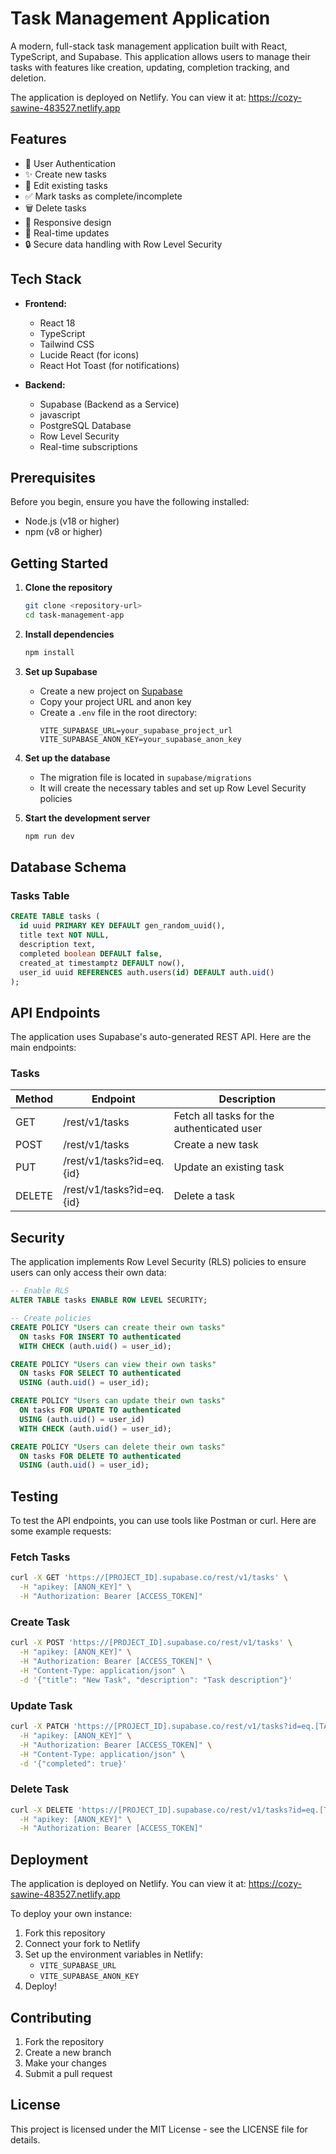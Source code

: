 # Task Management Application

A modern, full-stack task management application built with React, TypeScript, and Supabase. This application allows users to manage their tasks with features like creation, updating, completion tracking, and deletion.

The application is deployed on Netlify. You can view it at: https://cozy-sawine-483527.netlify.app

## Features

- 🔐 User Authentication
- ✨ Create new tasks
- 📝 Edit existing tasks
- ✅ Mark tasks as complete/incomplete
- 🗑️ Delete tasks
- 📱 Responsive design
- 🎯 Real-time updates
- 🔒 Secure data handling with Row Level Security

## Tech Stack

- **Frontend:**
  - React 18
  - TypeScript
  - Tailwind CSS
  - Lucide React (for icons)
  - React Hot Toast (for notifications)

- **Backend:**
  - Supabase (Backend as a Service)
  - javascript
  - PostgreSQL Database
  - Row Level Security
  - Real-time subscriptions

## Prerequisites

Before you begin, ensure you have the following installed:
- Node.js (v18 or higher)
- npm (v8 or higher)

## Getting Started

1. **Clone the repository**
   ```bash
   git clone <repository-url>
   cd task-management-app
   ```

2. **Install dependencies**
   ```bash
   npm install
   ```

3. **Set up Supabase**
   - Create a new project on [Supabase](https://supabase.com)
   - Copy your project URL and anon key
   - Create a `.env` file in the root directory:
     ```env
     VITE_SUPABASE_URL=your_supabase_project_url
     VITE_SUPABASE_ANON_KEY=your_supabase_anon_key
     ```

4. **Set up the database**
   - The migration file is located in `supabase/migrations`
   - It will create the necessary tables and set up Row Level Security policies

5. **Start the development server**
   ```bash
   npm run dev
   ```

## Database Schema

### Tasks Table
```sql
CREATE TABLE tasks (
  id uuid PRIMARY KEY DEFAULT gen_random_uuid(),
  title text NOT NULL,
  description text,
  completed boolean DEFAULT false,
  created_at timestamptz DEFAULT now(),
  user_id uuid REFERENCES auth.users(id) DEFAULT auth.uid()
);
```

## API Endpoints

The application uses Supabase's auto-generated REST API. Here are the main endpoints:

### Tasks

| Method | Endpoint | Description |
|--------|----------|-------------|
| GET    | /rest/v1/tasks | Fetch all tasks for the authenticated user |
| POST   | /rest/v1/tasks | Create a new task |
| PUT    | /rest/v1/tasks?id=eq.{id} | Update an existing task |
| DELETE | /rest/v1/tasks?id=eq.{id} | Delete a task |

## Security

The application implements Row Level Security (RLS) policies to ensure users can only access their own data:

```sql
-- Enable RLS
ALTER TABLE tasks ENABLE ROW LEVEL SECURITY;

-- Create policies
CREATE POLICY "Users can create their own tasks"
  ON tasks FOR INSERT TO authenticated
  WITH CHECK (auth.uid() = user_id);

CREATE POLICY "Users can view their own tasks"
  ON tasks FOR SELECT TO authenticated
  USING (auth.uid() = user_id);

CREATE POLICY "Users can update their own tasks"
  ON tasks FOR UPDATE TO authenticated
  USING (auth.uid() = user_id)
  WITH CHECK (auth.uid() = user_id);

CREATE POLICY "Users can delete their own tasks"
  ON tasks FOR DELETE TO authenticated
  USING (auth.uid() = user_id);
```

## Testing

To test the API endpoints, you can use tools like Postman or curl. Here are some example requests:

### Fetch Tasks
```bash
curl -X GET 'https://[PROJECT_ID].supabase.co/rest/v1/tasks' \
  -H "apikey: [ANON_KEY]" \
  -H "Authorization: Bearer [ACCESS_TOKEN]"
```

### Create Task
```bash
curl -X POST 'https://[PROJECT_ID].supabase.co/rest/v1/tasks' \
  -H "apikey: [ANON_KEY]" \
  -H "Authorization: Bearer [ACCESS_TOKEN]" \
  -H "Content-Type: application/json" \
  -d '{"title": "New Task", "description": "Task description"}'
```

### Update Task
```bash
curl -X PATCH 'https://[PROJECT_ID].supabase.co/rest/v1/tasks?id=eq.[TASK_ID]' \
  -H "apikey: [ANON_KEY]" \
  -H "Authorization: Bearer [ACCESS_TOKEN]" \
  -H "Content-Type: application/json" \
  -d '{"completed": true}'
```

### Delete Task
```bash
curl -X DELETE 'https://[PROJECT_ID].supabase.co/rest/v1/tasks?id=eq.[TASK_ID]' \
  -H "apikey: [ANON_KEY]" \
  -H "Authorization: Bearer [ACCESS_TOKEN]"
```

## Deployment

The application is deployed on Netlify. You can view it at: https://cozy-sawine-483527.netlify.app

To deploy your own instance:

1. Fork this repository
2. Connect your fork to Netlify
3. Set up the environment variables in Netlify:
   - `VITE_SUPABASE_URL`
   - `VITE_SUPABASE_ANON_KEY`
4. Deploy!

## Contributing

1. Fork the repository
2. Create a new branch
3. Make your changes
4. Submit a pull request

## License

This project is licensed under the MIT License - see the LICENSE file for details.
